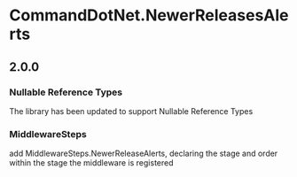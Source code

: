 # CommandDotNet.NewerReleasesAlerts

## 2.0.0

### Nullable Reference Types

The library has been updated to support Nullable Reference Types

### MiddlewareSteps

add MiddlewareSteps.NewerReleaseAlerts, declaring the stage and order within the stage the middleware is registered